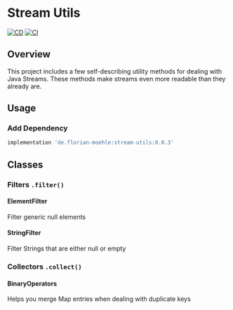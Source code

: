 # Stream Utils
[![CD](https://github.com/Florianisme/Stream-Utils/actions/workflows/cd.yml/badge.svg)](https://github.com/Florianisme/Stream-Utils/actions/workflows/cd.yml)
[![CI](https://github.com/Florianisme/Stream-Utils/actions/workflows/ci.yml/badge.svg)](https://github.com/Florianisme/Stream-Utils/actions/workflows/ci.yml)

## Overview
This project includes a few self-describing utility methods for dealing with Java Streams.
These methods make streams even more readable than they already are.


## Usage

### Add Dependency
```groovy
implementation 'de.florian-moehle:stream-utils:0.0.3'
```

## Classes

### Filters ```.filter()```
#### ElementFilter
Filter generic null elements

#### StringFilter
Filter Strings that are either null or empty

### Collectors ```.collect()```
#### BinaryOperators
Helps you merge Map entries when dealing with duplicate keys
